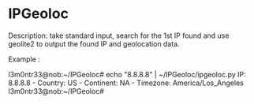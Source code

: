 # IPGeoloc

Description: take standard input, search for the 1st IP found and use geolite2 to output the found IP and geolocation data.

Example :

l3m0ntr33@nob:~/IPGeoloc# echo "8.8.8.8" | ~/IPGeoloc/ipgeoloc.py
IP: 8.8.8.8 -  Country: US -  Continent: NA -  Timezone: America/Los_Angeles  
l3m0ntr33@nob:~/IPGeoloc#
